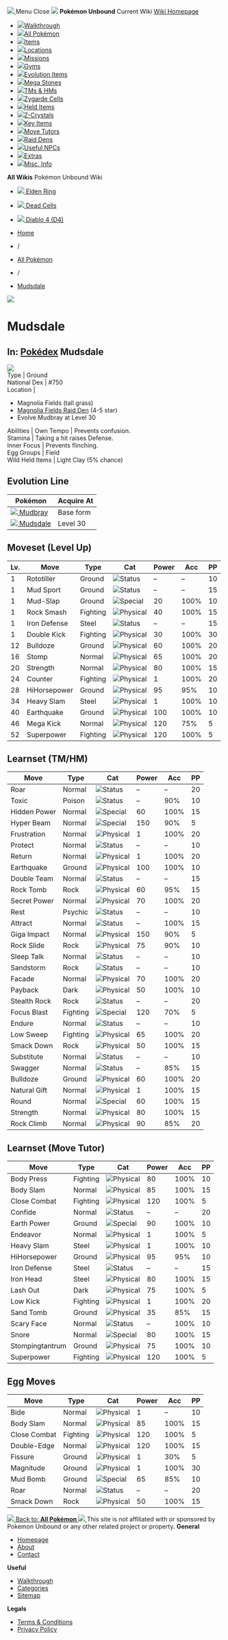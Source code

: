 [ ![](https://static.unboundwiki.com/wp-content/assets/images/2024/07/unbound-game-logo-x50.png) ](https://unboundwiki.com/pokemon/mudsdale/<https:/unboundwiki.com/>)
Menu Close
![](https://static.unboundwiki.com/wp-content/assets/images/2024/07/pokemon-unbound-frozen-heights-game-icon.jpg)
**Pokémon Unbound**
Current Wiki
[ Wiki Homepage ](https://unboundwiki.com/pokemon/mudsdale/<https:/unboundwiki.com/>)
  * [![](https://static.unboundwiki.com/wp-content/assets/images/2024/07/unbound-walkthrough-start-preview.jpg)Walkthrough](https://unboundwiki.com/pokemon/mudsdale/<https:/unboundwiki.com/walkthrough/>)
  * [![](https://static.unboundwiki.com/wp-content/assets/images/2024/07/pokemon-unbound-lab-exterior-150x150.jpg)All Pokémon](https://unboundwiki.com/pokemon/mudsdale/<https:/unboundwiki.com/pokemon/>)
  * [![](https://static.unboundwiki.com/wp-content/assets/images/2024/07/items-market-150x150.jpg)Items](https://unboundwiki.com/pokemon/mudsdale/<https:/unboundwiki.com/items/>)
  * [![](https://static.unboundwiki.com/wp-content/assets/images/2024/08/world-map-pokemon-unbound.jpg)Locations](https://unboundwiki.com/pokemon/mudsdale/<https:/unboundwiki.com/locations/>)
  * [![](https://static.unboundwiki.com/wp-content/assets/images/2024/07/missions-icon-150x150.jpg)Missions](https://unboundwiki.com/pokemon/mudsdale/<https:/unboundwiki.com/missions/>)
  * [![](https://static.unboundwiki.com/wp-content/assets/images/2024/12/exterior-crater-town-gym-200x200.jpg)Gyms](https://unboundwiki.com/pokemon/mudsdale/<https:/unboundwiki.com/gyms/>)
  * [![](https://static.unboundwiki.com/wp-content/assets/images/2024/08/evolutionary-items.jpg)Evolution Items](https://unboundwiki.com/pokemon/mudsdale/<https:/unboundwiki.com/items/evolution-items/>)
  * [![](https://static.unboundwiki.com/wp-content/assets/images/2024/07/mega-stone-150x150.jpg)Mega Stones](https://unboundwiki.com/pokemon/mudsdale/<https:/unboundwiki.com/mega-stones/>)
  * [![](https://static.unboundwiki.com/wp-content/assets/images/2024/07/tmloc-150x150.png)TMs & HMs](https://unboundwiki.com/pokemon/mudsdale/<https:/unboundwiki.com/tms-hms/>)
  * [![](https://static.unboundwiki.com/wp-content/assets/images/2024/08/zygarde-house.jpg)Zygarde Cells](https://unboundwiki.com/pokemon/mudsdale/<https:/unboundwiki.com/items/zygarde-cells/>)
  * [![](https://static.unboundwiki.com/wp-content/assets/images/2024/10/helditems-endgame-shop-200x200.jpg)Held Items](https://unboundwiki.com/pokemon/mudsdale/<https:/unboundwiki.com/items/held-items/>)
  * [![](https://static.unboundwiki.com/wp-content/assets/images/2024/08/zcrystals-listing-preview.jpg)Z-Crystals](https://unboundwiki.com/pokemon/mudsdale/<https:/unboundwiki.com/z-crystals/>)
  * [![](https://static.unboundwiki.com/wp-content/assets/images/2024/08/cube.jpg)Key Items](https://unboundwiki.com/pokemon/mudsdale/<https:/unboundwiki.com/items/key-items/>)
  * [![](https://static.unboundwiki.com/wp-content/assets/images/2024/09/move-tutors-preview.jpg)Move Tutors](https://unboundwiki.com/pokemon/mudsdale/<https:/unboundwiki.com/misc-info/move-tutors/>)
  * [![](https://static.unboundwiki.com/wp-content/assets/images/2024/10/raid-den-area-pokemon-unbound-lightv.jpg)Raid Dens](https://unboundwiki.com/pokemon/mudsdale/<https:/unboundwiki.com/raid-dens/>)
  * [![](https://static.unboundwiki.com/wp-content/assets/images/2024/11/useful-npc-preview-200x200.jpg)Useful NPCs](https://unboundwiki.com/pokemon/mudsdale/<https:/unboundwiki.com/misc-info/useful-npcs/>)
  * [![](https://static.unboundwiki.com/wp-content/assets/images/2024/10/kyurem-unbound-sidequest-200x200.jpg)Extras](https://unboundwiki.com/pokemon/mudsdale/<https:/unboundwiki.com/extras/>)
  * [![](https://static.unboundwiki.com/wp-content/assets/images/2024/08/dehara-mart.png)Misc. Info](https://unboundwiki.com/pokemon/mudsdale/<https:/unboundwiki.com/misc-info/>)


**All Wikis**
Pokémon Unbound Wiki
  * [ ![](https://unboundwiki.com/wp-content/themes/stratswiki/assets/img/wiki/elden-ring.png) Elden Ring ](https://unboundwiki.com/pokemon/mudsdale/<#>)
  * [ ![](https://unboundwiki.com/wp-content/themes/stratswiki/assets/img/wiki/dead-cells.jpg) Dead Cells ](https://unboundwiki.com/pokemon/mudsdale/<#>)
  * [ ![](https://unboundwiki.com/wp-content/themes/stratswiki/assets/img/wiki/diablo.png) Diablo 4 (D4) ](https://unboundwiki.com/pokemon/mudsdale/<#>)


  * [ Home ](https://unboundwiki.com/pokemon/mudsdale/<https:/unboundwiki.com/>)
  * /
  * [ All Pokémon ](https://unboundwiki.com/pokemon/mudsdale/<https:/unboundwiki.com/pokemon/>)
  * /
  * [ Mudsdale ](https://unboundwiki.com/pokemon/mudsdale/<https:/unboundwiki.com/pokemon/mudsdale/>)

![](https://static.unboundwiki.com/wp-content/assets/images/2024/12/mudsdale-scaled-1.png)
# Mudsdale
In: [Pokédex](https://unboundwiki.com/pokemon/mudsdale/<https:/unboundwiki.com/category/pokedex/>)
Mudsdale  
---  
![](https://static.unboundwiki.com/wp-content/assets/sprites/pokemon/mudsdale.png)  
Type | Ground  
National Dex | #750  
Location | 
  * Magnolia Fields (tall grass)
  * [Magnolia Fields Raid Den](https://unboundwiki.com/pokemon/mudsdale/<https:/unboundwiki.com/raid-dens/magnolia-fields-raid-den/>) (4-5 star)
  * Evolve Mudbray at Level 30

  
Abilities | Own Tempo | Prevents confusion.  
Stamina | Taking a hit raises Defense.  
Inner Focus | Prevents flinching.  
Egg Groups | Field  
Wild Held Items | Light Clay (5% chance)  
## Evolution Line
Pokémon | Acquire At  
---|---  
[![](https://static.unboundwiki.com/wp-content/assets/sprites/pokemon/mudbray.png) Mudbray](https://unboundwiki.com/pokemon/mudsdale/<https:/unboundwiki.com/pokemon/mudbray/>) | Base form  
[![](https://static.unboundwiki.com/wp-content/assets/sprites/pokemon/mudsdale.png) Mudsdale](https://unboundwiki.com/pokemon/mudsdale/<https:/unboundwiki.com/pokemon/mudsdale/>) | Level 30  
## Moveset (Level Up)
Lv. | Move | Type | Cat | Power | Acc | PP  
---|---|---|---|---|---|---  
1 | Rototiller | Ground | ![Status](https://static.unboundwiki.com/wp-content/assets/icons/ui/status.png) | – | – | 10  
1 | Mud Sport | Ground | ![Status](https://static.unboundwiki.com/wp-content/assets/icons/ui/status.png) | – | – | 15  
1 | Mud-Slap | Ground | ![Special](https://static.unboundwiki.com/wp-content/assets/icons/ui/special.png) | 20 | 100% | 10  
1 | Rock Smash | Fighting | ![Physical](https://static.unboundwiki.com/wp-content/assets/icons/ui/physical.png) | 40 | 100% | 15  
1 | Iron Defense | Steel | ![Status](https://static.unboundwiki.com/wp-content/assets/icons/ui/status.png) | – | – | 15  
1 | Double Kick | Fighting | ![Physical](https://static.unboundwiki.com/wp-content/assets/icons/ui/physical.png) | 30 | 100% | 30  
12 | Bulldoze | Ground | ![Physical](https://static.unboundwiki.com/wp-content/assets/icons/ui/physical.png) | 60 | 100% | 20  
16 | Stomp | Normal | ![Physical](https://static.unboundwiki.com/wp-content/assets/icons/ui/physical.png) | 65 | 100% | 20  
20 | Strength | Normal | ![Physical](https://static.unboundwiki.com/wp-content/assets/icons/ui/physical.png) | 80 | 100% | 15  
24 | Counter | Fighting | ![Physical](https://static.unboundwiki.com/wp-content/assets/icons/ui/physical.png) | 1 | 100% | 20  
28 | HiHorsepower | Ground | ![Physical](https://static.unboundwiki.com/wp-content/assets/icons/ui/physical.png) | 95 | 95% | 10  
34 | Heavy Slam | Steel | ![Physical](https://static.unboundwiki.com/wp-content/assets/icons/ui/physical.png) | 1 | 100% | 10  
40 | Earthquake | Ground | ![Physical](https://static.unboundwiki.com/wp-content/assets/icons/ui/physical.png) | 100 | 100% | 10  
46 | Mega Kick | Normal | ![Physical](https://static.unboundwiki.com/wp-content/assets/icons/ui/physical.png) | 120 | 75% | 5  
52 | Superpower | Fighting | ![Physical](https://static.unboundwiki.com/wp-content/assets/icons/ui/physical.png) | 120 | 100% | 5  
## Learnset (TM/HM)
Move | Type | Cat | Power | Acc | PP  
---|---|---|---|---|---  
Roar | Normal | ![Status](https://static.unboundwiki.com/wp-content/assets/icons/ui/status.png) | – | – | 20  
Toxic | Poison | ![Status](https://static.unboundwiki.com/wp-content/assets/icons/ui/status.png) | – | 90% | 10  
Hidden Power | Normal | ![Special](https://static.unboundwiki.com/wp-content/assets/icons/ui/special.png) | 60 | 100% | 15  
Hyper Beam | Normal | ![Special](https://static.unboundwiki.com/wp-content/assets/icons/ui/special.png) | 150 | 90% | 5  
Frustration | Normal | ![Physical](https://static.unboundwiki.com/wp-content/assets/icons/ui/physical.png) | 1 | 100% | 20  
Protect | Normal | ![Status](https://static.unboundwiki.com/wp-content/assets/icons/ui/status.png) | – | – | 10  
Return | Normal | ![Physical](https://static.unboundwiki.com/wp-content/assets/icons/ui/physical.png) | 1 | 100% | 20  
Earthquake | Ground | ![Physical](https://static.unboundwiki.com/wp-content/assets/icons/ui/physical.png) | 100 | 100% | 10  
Double Team | Normal | ![Status](https://static.unboundwiki.com/wp-content/assets/icons/ui/status.png) | – | – | 15  
Rock Tomb | Rock | ![Physical](https://static.unboundwiki.com/wp-content/assets/icons/ui/physical.png) | 60 | 95% | 15  
Secret Power | Normal | ![Physical](https://static.unboundwiki.com/wp-content/assets/icons/ui/physical.png) | 70 | 100% | 20  
Rest | Psychic | ![Status](https://static.unboundwiki.com/wp-content/assets/icons/ui/status.png) | – | – | 10  
Attract | Normal | ![Status](https://static.unboundwiki.com/wp-content/assets/icons/ui/status.png) | – | 100% | 15  
Giga Impact | Normal | ![Physical](https://static.unboundwiki.com/wp-content/assets/icons/ui/physical.png) | 150 | 90% | 5  
Rock Slide | Rock | ![Physical](https://static.unboundwiki.com/wp-content/assets/icons/ui/physical.png) | 75 | 90% | 10  
Sleep Talk | Normal | ![Status](https://static.unboundwiki.com/wp-content/assets/icons/ui/status.png) | – | – | 10  
Sandstorm | Rock | ![Status](https://static.unboundwiki.com/wp-content/assets/icons/ui/status.png) | – | – | 10  
Facade | Normal | ![Physical](https://static.unboundwiki.com/wp-content/assets/icons/ui/physical.png) | 70 | 100% | 20  
Payback | Dark | ![Physical](https://static.unboundwiki.com/wp-content/assets/icons/ui/physical.png) | 50 | 100% | 10  
Stealth Rock | Rock | ![Status](https://static.unboundwiki.com/wp-content/assets/icons/ui/status.png) | – | – | 20  
Focus Blast | Fighting | ![Special](https://static.unboundwiki.com/wp-content/assets/icons/ui/special.png) | 120 | 70% | 5  
Endure | Normal | ![Status](https://static.unboundwiki.com/wp-content/assets/icons/ui/status.png) | – | – | 10  
Low Sweep | Fighting | ![Physical](https://static.unboundwiki.com/wp-content/assets/icons/ui/physical.png) | 65 | 100% | 20  
Smack Down | Rock | ![Physical](https://static.unboundwiki.com/wp-content/assets/icons/ui/physical.png) | 50 | 100% | 15  
Substitute | Normal | ![Status](https://static.unboundwiki.com/wp-content/assets/icons/ui/status.png) | – | – | 10  
Swagger | Normal | ![Status](https://static.unboundwiki.com/wp-content/assets/icons/ui/status.png) | – | 85% | 15  
Bulldoze | Ground | ![Physical](https://static.unboundwiki.com/wp-content/assets/icons/ui/physical.png) | 60 | 100% | 20  
Natural Gift | Normal | ![Physical](https://static.unboundwiki.com/wp-content/assets/icons/ui/physical.png) | 1 | 100% | 15  
Round | Normal | ![Special](https://static.unboundwiki.com/wp-content/assets/icons/ui/special.png) | 60 | 100% | 15  
Strength | Normal | ![Physical](https://static.unboundwiki.com/wp-content/assets/icons/ui/physical.png) | 80 | 100% | 15  
Rock Climb | Normal | ![Physical](https://static.unboundwiki.com/wp-content/assets/icons/ui/physical.png) | 90 | 85% | 20  
## Learnset (Move Tutor)
Move | Type | Cat | Power | Acc | PP  
---|---|---|---|---|---  
Body Press | Fighting | ![Physical](https://static.unboundwiki.com/wp-content/assets/icons/ui/physical.png) | 80 | 100% | 10  
Body Slam | Normal | ![Physical](https://static.unboundwiki.com/wp-content/assets/icons/ui/physical.png) | 85 | 100% | 15  
Close Combat | Fighting | ![Physical](https://static.unboundwiki.com/wp-content/assets/icons/ui/physical.png) | 120 | 100% | 5  
Confide | Normal | ![Status](https://static.unboundwiki.com/wp-content/assets/icons/ui/status.png) | – | – | 20  
Earth Power | Ground | ![Special](https://static.unboundwiki.com/wp-content/assets/icons/ui/special.png) | 90 | 100% | 10  
Endeavor | Normal | ![Physical](https://static.unboundwiki.com/wp-content/assets/icons/ui/physical.png) | 1 | 100% | 5  
Heavy Slam | Steel | ![Physical](https://static.unboundwiki.com/wp-content/assets/icons/ui/physical.png) | 1 | 100% | 10  
HiHorsepower | Ground | ![Physical](https://static.unboundwiki.com/wp-content/assets/icons/ui/physical.png) | 95 | 95% | 10  
Iron Defense | Steel | ![Status](https://static.unboundwiki.com/wp-content/assets/icons/ui/status.png) | – | – | 15  
Iron Head | Steel | ![Physical](https://static.unboundwiki.com/wp-content/assets/icons/ui/physical.png) | 80 | 100% | 15  
Lash Out | Dark | ![Physical](https://static.unboundwiki.com/wp-content/assets/icons/ui/physical.png) | 75 | 100% | 5  
Low Kick | Fighting | ![Physical](https://static.unboundwiki.com/wp-content/assets/icons/ui/physical.png) | 1 | 100% | 20  
Sand Tomb | Ground | ![Physical](https://static.unboundwiki.com/wp-content/assets/icons/ui/physical.png) | 35 | 85% | 15  
Scary Face | Normal | ![Status](https://static.unboundwiki.com/wp-content/assets/icons/ui/status.png) | – | 100% | 10  
Snore | Normal | ![Special](https://static.unboundwiki.com/wp-content/assets/icons/ui/special.png) | 80 | 100% | 15  
Stompingtantrum | Ground | ![Physical](https://static.unboundwiki.com/wp-content/assets/icons/ui/physical.png) | 75 | 100% | 10  
Superpower | Fighting | ![Physical](https://static.unboundwiki.com/wp-content/assets/icons/ui/physical.png) | 120 | 100% | 5  
## Egg Moves
Move | Type | Cat | Power | Acc | PP  
---|---|---|---|---|---  
Bide | Normal | ![Physical](https://static.unboundwiki.com/wp-content/assets/icons/ui/physical.png) | 1 | – | 10  
Body Slam | Normal | ![Physical](https://static.unboundwiki.com/wp-content/assets/icons/ui/physical.png) | 85 | 100% | 15  
Close Combat | Fighting | ![Physical](https://static.unboundwiki.com/wp-content/assets/icons/ui/physical.png) | 120 | 100% | 5  
Double-Edge | Normal | ![Physical](https://static.unboundwiki.com/wp-content/assets/icons/ui/physical.png) | 120 | 100% | 15  
Fissure | Ground | ![Physical](https://static.unboundwiki.com/wp-content/assets/icons/ui/physical.png) | 1 | 30% | 5  
Magnitude | Ground | ![Physical](https://static.unboundwiki.com/wp-content/assets/icons/ui/physical.png) | 1 | 100% | 30  
Mud Bomb | Ground | ![Special](https://static.unboundwiki.com/wp-content/assets/icons/ui/special.png) | 65 | 85% | 10  
Roar | Normal | ![Status](https://static.unboundwiki.com/wp-content/assets/icons/ui/status.png) | – | – | 20  
Smack Down | Rock | ![Physical](https://static.unboundwiki.com/wp-content/assets/icons/ui/physical.png) | 50 | 100% | 15  
[ ![](https://static.unboundwiki.com/wp-content/assets/images/2024/07/pokemon-unbound-lab-exterior.jpg) Back to: **All Pokémon** ](https://unboundwiki.com/pokemon/mudsdale/<https:/unboundwiki.com/pokemon/>)
[ ![](https://static.unboundwiki.com/wp-content/assets/images/2024/07/unbound-game-logo-x50.png) ](https://unboundwiki.com/pokemon/mudsdale/<https:/unboundwiki.com/>)
This site is not affiliated with or sponsored by Pokemon Unbound or any other related project or property. 
**General**
  * [ Homepage ](https://unboundwiki.com/pokemon/mudsdale/<https:/unboundwiki.com/>)
  * [ About ](https://unboundwiki.com/pokemon/mudsdale/<https:/unboundwiki.com/about/>)
  * [ Contact ](https://unboundwiki.com/pokemon/mudsdale/<https:/unboundwiki.com/contact/>)


**Useful**
  * [ Walkthrough ](https://unboundwiki.com/pokemon/mudsdale/<https:/unboundwiki.com/walkthrough/>)
  * [ Categories ](https://unboundwiki.com/pokemon/mudsdale/<https:/unboundwiki.com/categories/>)
  * [ Sitemap ](https://unboundwiki.com/pokemon/mudsdale/<https:/unboundwiki.com/sitemap/>)


**Legals**
  * [ Terms & Conditions ](https://unboundwiki.com/pokemon/mudsdale/<https:/unboundwiki.com/terms-conditions/>)
  * [ Privacy Policy ](https://unboundwiki.com/pokemon/mudsdale/<https:/unboundwiki.com/privacy-policy/>)


